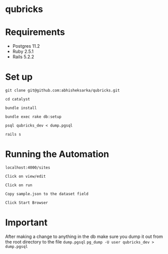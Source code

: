 # qubricks
# Requirements
* Postgres 11.2 
* Ruby 2.5.1 
* Rails 5.2.2

# Set up
`git clone git@github.com:abhisheksarka/qubricks.git`

`cd catalyst`

`bundle install`

`bundle exec rake db:setup`

`psql qubricks_dev < dump.pgsql`

`rails s`

# Running the Automation

`localhost:4000/sites`

`Click on view/edit`

`Click on run`

`Copy sample.json to the dataset field`

`Click Start Browser`


# Important
After making a change to anything in the db make sure you dump it out from the root directory to the file `dump.pgsql`
`pg_dump -U user qubricks_dev > dump.pgsql`